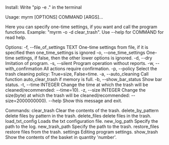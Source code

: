 Install: Write "pip -e ." in the terminal

Usage: myrm [OPTIONS] COMMAND [ARGS]...

  Here you can specify one-time settings, if you want and call the program
  functions.
  Example: "myrm -o -d clear_trash".
  Use --help for COMMAND for read help.

Options:
  -f, --file_of_settings TEXT  One-time settings from file, if it is specified
                               then one_time_settings is ignored
  -o, --one_time_settings      One-time settings, if false, then the other
                               lower options is ignored.
  -d, --dry                    Imitation of program.
  -s, --silent                 Program operation without reports.
  -w, --with_confirmation      All actions require confirmation.
  -p, --policy                 Select the trash cleaning policy: True=size,
                               False=time.
  -a, --auto_cleaning          Call function auto_clear_trash if memory is
                               full.
  -b, --show_bar_status        Show bar status.
  -t, --time INTEGER           Change the time at which the trash will be
                               cleaned(recommended: --time=10).
  -z, --size INTEGER           Change the size(byte) at which the trash will
                               be cleaned(recommended: --size=2000000000).
  --help                       Show this message and exit.

Commands:
  clear_trash        Clear the contents of the trash.
  delete_by_pattern  delete files by pattern in the trash.
  delete_files       delete files in the trash.
  load_txt_config    Loads the txt configuration file.
  new_log_path       Specify the path to the log.
  new_trash_path     Specify the path to the trash.
  restore_files      restore files from the trash.
  settings           Editing program settings.
  show_trash         Show the contents of the basket in quantity 'number'.
